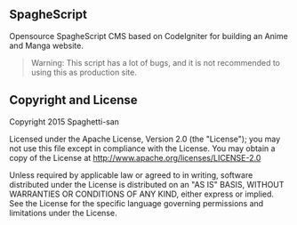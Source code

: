 ## SpagheScript
Opensource SpagheScript CMS based on CodeIgniter for building an Anime and Manga website.

> Warning: This script has a lot of bugs, and it is not recommended to using this as production site.

## Copyright and License
Copyright 2015 Spaghetti-san

Licensed under the Apache License, Version 2.0 (the "License");
you may not use this file except in compliance with the License.
You may obtain a copy of the License at <http://www.apache.org/licenses/LICENSE-2.0>

Unless required by applicable law or agreed to in writing, software distributed under the License is distributed on an "AS IS" BASIS, WITHOUT WARRANTIES OR CONDITIONS OF ANY KIND, either express or implied. See the License for the specific language governing permissions and limitations under the License.